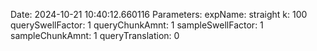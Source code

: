 Date: 2024-10-21 10:40:12.660116
Parameters:
	expName: straight
	k: 100
	querySwellFactor: 1
	queryChunkAmnt: 1
	sampleSwellFactor: 1
	sampleChunkAmnt: 1
	queryTranslation: 0
